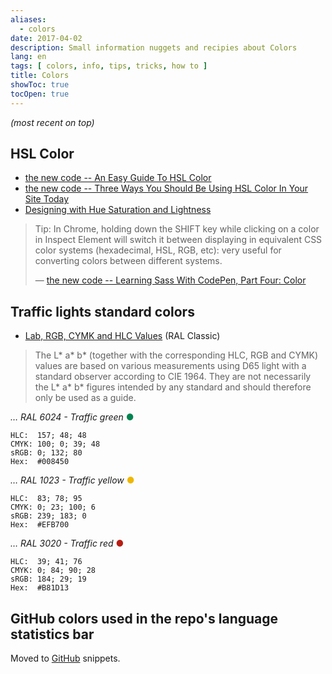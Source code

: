 ```yaml
---
aliases:
  - colors
date: 2017-04-02
description: Small information nuggets and recipies about Colors
lang: en
tags: [ colors, info, tips, tricks, how to ]
title: Colors
showToc: true
tocOpen: true
---
```


<!--more-->

*(most recent on top)*

## HSL Color

* [the new code -- An Easy Guide To HSL Color](http://thenewcode.com/61/An-Easy-Guide-To-HSL-Color-In-CSS3)
* [the new code -- Three Ways You Should Be Using HSL Color In Your Site Today](https://thenewcode.com/576/Three-Ways-You-Should-Be-Using-HSL-Color-In-Your-Site-Today)
* [Designing with Hue Saturation and Lightness](http://articles.dappergentlemen.com/2015/01/22/hsl/)

> Tip: In Chrome, holding down the SHIFT key while clicking on a color in
> Inspect Element will switch it between displaying in equivalent CSS
> color systems (hexadecimal, HSL, RGB, etc): very useful for converting
> colors between different systems.
>
> — [the new code -- Learning Sass With CodePen, Part Four: Color](https://thenewcode.com/982/Learning-Sass-With-CodePen-Part-Four-Color)

## Traffic lights standard colors

* [Lab, RGB, CYMK and HLC Values](http://www.e-paint.co.uk/Lab_values.asp) (RAL Classic)

> The L* a* b* (together with the corresponding HLC, RGB and CYMK) values are based on various measurements using D65 light with a standard observer according to CIE 1964. They are not necessarily the L* a* b* figures intended by any standard and should therefore only be used as a guide.

*… RAL 6024 - Traffic green* <span style="color: #008450">●</span>

```text
HLC:  157; 48; 48
CMYK: 100; 0; 39; 48
sRGB: 0; 132; 80
Hex:  #008450
```

*… RAL 1023 - Traffic yellow* <span style="color: #EFB700">●</span>

```text
HLC:  83; 78; 95
CMYK: 0; 23; 100; 6
sRGB: 239; 183; 0
Hex:  #EFB700
```

*… RAL 3020 - Traffic red* <span style="color: #B81D13">●</span>

```text
HLC:  39; 41; 76
CMYK: 0; 84; 90; 28
sRGB: 184; 29; 19
Hex:  #B81D13
```

## GitHub colors used in the repo's language statistics bar

Moved to [GitHub](/github#github-colors-used-in-the-repos-language-statistics-bar) snippets.
